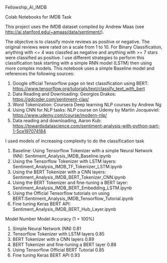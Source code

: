 Fellowship_AI_IMDB

Colab Notebooks for IMDB Task

This project uses the IMDB dataset compiled by Andrew Maas (see http://ai.stanford.edu/~amaas/data/sentiment/).

The objective is to classify movie reviews as positive or negative. The original reviews were rated on a scale from 1 to 10. For Binary Classification, anything with <= 4 was classfed as negative and anything with >= 7 stars were classified as positive.
I use different strategies to perform this classification task starting with a simple RNN model (LSTM) then using more complex models. This notebook uses a simple Baseline model and references the following sources:

1. Google official Tensorflow page on text classification using BERT: https://www.tensorflow.org/tutorials/text/classify_text_with_bert
2. Data Reading and Downloading: Georgios Drakos: https://gdcoder.com/sentiment-clas/
3. Word Tokenization: Coursera Deep learning NLP courses by Andrew Ng
4. Using CNN for NLP tasks: NLP course on Udemy by Martin Jocqueviel: https://www.udemy.com/course/modern-nlp/
5. Data reading and downloading, Aaron Kub: https://towardsdatascience.com/sentiment-analysis-with-python-part-1-5ce197074184

I used models of increasing complexity to do the classification task


1. Baseline: Using Tensorflow Tokenizer with a simple Neural Network (NN): Sentiment_Analysis_IMDB_Baseline.ipynb
2. Using the Tensorflow Tokenizer with LSTM layers: Sentiment_Analysis_IMDB_TF_Tokenizer_LSTM.ipynb
3. Using the BERT Tokenizer with a CNN layers: Sentiment_Analysis_IMDB_BERT_Tokenizer_CNN.ipynb
4. Using the BERT Tokenizer and fine-tuning a BERT layer: Sentiment_Analysis_IMDB_BERT_Embedding_LSTM.ipynb
5. Using the Official Tensorflow tutorials on using BERT:Sentiment_Analysis_IMDB_Tensorflow_Tutorial.ipynb
6. Fine tuning Keras BERT API: Sentiment_Analysis_IMDB_BERT_Hub_Layer.ipynb


Model Number	Model 	                                       Accuracy (1 = 100%)
1.	Simple Neural Network (NN)	                             0.81
2.	Tensorflow Tokenizer with LSTM layers	                   0.85
3. 	BERT Tokenizer with a CNN layers	                       0.89
4. 	BERT Tokenizer and fine-tuning a BERT layer	             0.88
5. 	Using Tensorflow Official BERT Tutorial 	               0.85
6. 	Fine tuning Keras BERT API	                             0.93
